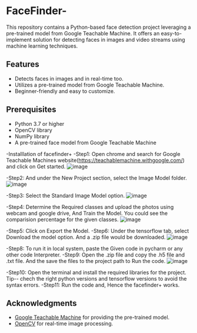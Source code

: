 # FaceFinder-
This repository contains a Python-based face detection project leveraging a pre-trained model from Google Teachable Machine. It offers an easy-to-implement solution for detecting faces in images and video streams using machine learning techniques.

## Features
- Detects faces in images and in real-time too.
- Utilizes a pre-trained model from Google Teachable Machine.
- Beginner-friendly and easy to customize.


## Prerequisites
- Python 3.7 or higher
- OpenCV library
- NumPy library
- A pre-trained face model from Google Teachable Machine


-Installlation of facefinder+ 
-Step1: Open chrome and search for Google Teachable Machines website(https://teachablemachine.withgoogle.com/) and click on Get started. 
![image](https://github.com/user-attachments/assets/2f789832-b844-4643-a1b8-e20919208c40)

-Step2: And under the New Project section, select the Image Model folder.
![image](https://github.com/user-attachments/assets/a935443e-70b4-4426-b2b7-5372348bc88d)

-Step3: Select the Standard Image Model option.
![image](https://github.com/user-attachments/assets/cf425c7c-d88b-4e0b-8825-cd45890af7e3)

-Step4: Determine the Required classes and upload the photos using webcam and google drive, And Train the Model. You could see the comparision percentage for the given classes.
![image](https://github.com/user-attachments/assets/109f6d41-d457-45f4-bc56-a5a22fb85fb2)

-Step5: Click on Export the Model.
-Step6: Under the tensorflow tab, select Download the model option. And a .zip file would be downloaded. 
![image](https://github.com/user-attachments/assets/96d79673-80dc-4494-9fb9-1164397d1675)

-Step8: To run it in local system, paste the Given code in pycharm or any other code Interpreter.
-Step9: Open the .zip file and copy the .h5 file and .txt file. And the save the files to the project path to Run the code.
![image](https://github.com/user-attachments/assets/c5a57d45-ebb8-4136-8082-e0e275d8e441)

-Step10: Open the terminal and install the required libraries for the project.
Tip-- chech the right python versions and tensorflow versions to avoid the syntax errors.
-Step11: Run the code and, Hence the facefinder+ works.








## Acknowledgments
- [Google Teachable Machine](https://teachablemachine.withgoogle.com/) for providing the pre-trained model.
- [OpenCV](https://opencv.org/) for real-time image processing.
